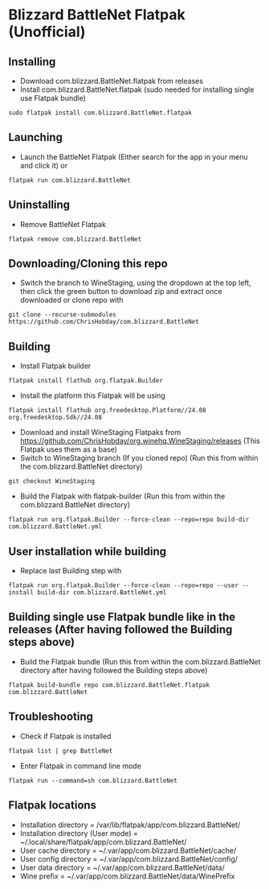 # Blizzard BattleNet Flatpak (Unofficial)
## Installing
- Download com.blizzard.BattleNet.flatpak from releases
- Install com.blizzard.BattleNet.flatpak (sudo needed for installing single use Flatpak bundle)
```console
sudo flatpak install com.blizzard.BattleNet.flatpak
```
## Launching
- Launch the BattleNet Flatpak (Either search for the app in your menu and click it) or
```console
flatpak run com.blizzard.BattleNet
```
## Uninstalling
- Remove BattleNet Flatpak
```console
flatpak remove com.blizzard.BattleNet
```
## Downloading/Cloning this repo
- Switch the branch to WineStaging, using the dropdown at the top left, then click the green button to download zip and extract once downloaded or clone repo with
```console
git clone --recurse-submodules https://github.com/ChrisHobday/com.blizzard.BattleNet
```
## Building
- Install Flatpak builder
```console
flatpak install flathub org.flatpak.Builder
```
- Install the platform this Flatpak will be using
```console
flatpak install flathub org.freedesktop.Platform//24.08 org.freedesktop.Sdk//24.08
```
- Download and install WineStaging Flatpaks from https://github.com/ChrisHobday/org.winehq.WineStaging/releases (This Flatpak uses them as a base)
- Switch to WineStaging branch (If you cloned repo) (Run this from within the com.blizzard.BattleNet directory)
```console
git checkout WineStaging
```
- Build the Flatpak with flatpak-builder (Run this from within the com.blizzard.BattleNet directory)
```console
flatpak run org.flatpak.Builder --force-clean --repo=repo build-dir com.blizzard.BattleNet.yml
```
## User installation while building
- Replace last Building step with
```console
flatpak run org.flatpak.Builder --force-clean --repo=repo --user --install build-dir com.blizzard.BattleNet.yml
```
## Building single use Flatpak bundle like in the releases (After having followed the Building steps above)
- Build the Flatpak bundle (Run this from within the com.blizzard.BattleNet directory after having followed the Building steps above)
```console
flatpak build-bundle repo com.blizzard.BattleNet.flatpak com.blizzard.BattleNet
```
## Troubleshooting
- Check if Flatpak is installed
```console
flatpak list | grep BattleNet
```
- Enter Flatpak in command line mode
```console
flatpak run --command=sh com.blizzard.BattleNet
```
## Flatpak locations
- Installation directory             = /var/lib/flatpak/app/com.blizzard.BattleNet/
- Installation directory (User mode) = ~/.local/share/flatpak/app/com.blizzard.BattleNet/
- User cache directory               = ~/.var/app/com.blizzard.BattleNet/cache/
- User config directory              = ~/.var/app/com.blizzard.BattleNet/config/
- User data directory                = ~/.var/app/com.blizzard.BattleNet/data/
- Wine prefix                        = ~/.var/app/com.blizzard.BattleNet/data/WinePrefix
